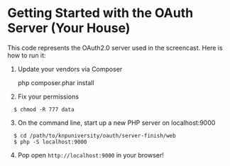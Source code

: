 Getting Started with the OAuth Server (Your House)
==================================================

This code represents the OAuth2.0 server used in the screencast.  Here is how to run it:

1) Update your vendors via Composer

    php composer.phar install

2) Fix your permissions

```
  $ chmod -R 777 data
```

3) On the command line, start up a new PHP server on localhost:9000

```
  $ cd /path/to/knpuniversity/oauth/server-finish/web
  $ php -S localhost:9000
```

4) Pop open `http://localhost:9000` in your browser!


